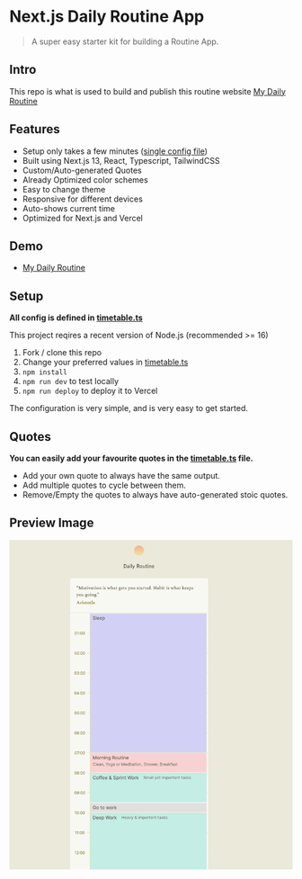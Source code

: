 # Next.js Daily Routine App

> A super easy starter kit for building a Routine App.

## Intro

This repo is what is used to build and publish this routine website [My Daily Routine](https://my-daily-routine-tau.vercel.app)

## Features

- Setup only takes a few minutes ([single config file](./src/data/timetable.ts))
- Built using Next.js 13, React, Typescript, TailwindCSS
- Custom/Auto-generated Quotes
- Already Optimized color schemes
- Easy to change theme
- Responsive for different devices
- Auto-shows current time
- Optimized for Next.js and Vercel

## Demo

- [My Daily Routine](https://my-daily-routine-tau.vercel.app)

## Setup

**All config is defined in [timetable.ts](./src/data/timetable.ts)**

This project reqires a recent version of Node.js (recommended >= 16)

1. Fork / clone this repo
2. Change your preferred values in [timetable.ts](./src/data/timetable.ts)
3. `npm install`
4. `npm run dev` to test locally
5. `npm run deploy` to deploy it to Vercel

The configuration is very simple, and is very easy to get started.

## Quotes

**You can easily add your favourite quotes in the [timetable.ts](./src/data/timetable.ts) file.**

- Add your own quote to always have the same output.
- Add multiple quotes to cycle between them.
- Remove/Empty the quotes to always have auto-generated stoic quotes.

## Preview Image

![Preview Image](/documentation-assets/preview.png)
